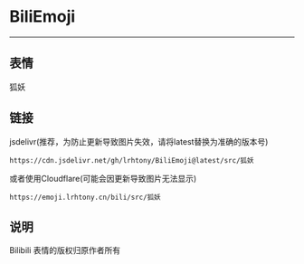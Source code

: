 # BiliEmoji
---
## 表情
狐妖
## 链接
jsdelivr(推荐，为防止更新导致图片失效，请将latest替换为准确的版本号)
```
https://cdn.jsdelivr.net/gh/lrhtony/BiliEmoji@latest/src/狐妖
```
或者使用Cloudflare(可能会因更新导致图片无法显示)
```
https://emoji.lrhtony.cn/bili/src/狐妖
```
## 说明
Bilibili 表情的版权归原作者所有
